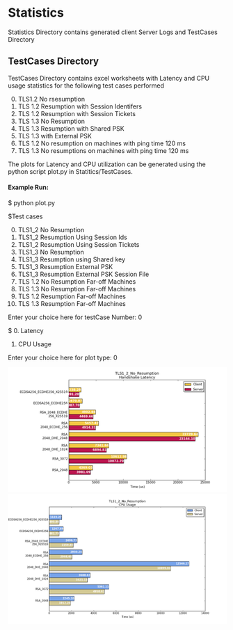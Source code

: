 # Statistics <br />
Statistics Directory contains generated client Server Logs and TestCases Directory <br />

## TestCases Directory <br />
TestCases Directory contains excel worksheets with Latency and CPU usage statistics for the following test cases performed <br />

0) TLS1.2 No rsesumption
1) TLS 1.2 Resumption with Session Identifers
2) TLS 1.2 Resumption with Session Tickets
3) TLS 1.3 No Resumption
4) TLS 1.3 Resumption with Shared PSK
5) TLS 1.3 with External PSK
6) TLS 1.2 No resumption on machines with ping time 120 ms
7) TLS 1.3 No resumptions on machines with ping time 120 ms

The plots for Latency and CPU utilization can be generated using the python script plot.py in Statitics/TestCases. <br />

#### Example Run:

$ python plot.py

$Test cases 

  0. TLS1_2 No Resumption
  1. TLS1_2 Resumption Using Session Ids
  2. TLS1_2 Resumption Using Session Tickets
  3. TLS1_3 No Resumption
  4. TLS1_3 Resumption using Shared key
  5. TLS1_3 Resumption External PSK
  6. TLS1_3 Resumption External PSK Session File
  7. TLS 1.2 No Resumption Far-off Machines 
  8. TLS 1.3 No Resumption Far-off Machines
  9. TLS 1.2 Resumption Far-off Machines 
  10. TLS 1.3 Resumption Far-off Machines 
  
  Enter your choice here for testCase Number: 0
  
$ 0. Latency

  1. CPU Usage
  
   Enter your choice here for plot type: 0
   
   ![Latency Test case 0](https://github.com/NeetishPathak/SSL_Resumption/blob/master/Statistics/TestCases/C0_L.png)
   ![CPU Usage Test case 0](https://github.com/NeetishPathak/SSL_Resumption/blob/master/Statistics/TestCases/C0_C.png)
  
  
  
  
